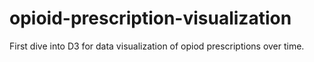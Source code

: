 # opioid-prescription-visualization

First dive into D3 for data visualization of opiod prescriptions over time.
